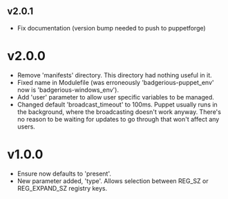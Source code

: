 v2.0.1
------
- Fix documentation (version bump needed to push to puppetforge)

v2.0.0
======
- Remove 'manifests' directory. This directory had nothing useful in it. 
- Fixed name in Modulefile (was erroneously 'badgerious-puppet_env' now is 'badgerious-windows_env'). 
- Add 'user' parameter to allow user specific variables to be managed. 
- Changed default 'broadcast_timeout' to 100ms. Puppet usually runs in the background, where the broadcasting
  doesn't work anyway. There's no reason to be waiting for updates to go through that won't affect any users.

v1.0.0
======
- Ensure now defaults to 'present'.
- New parameter added, 'type'. Allows selection between REG_SZ or REG_EXPAND_SZ registry keys.
